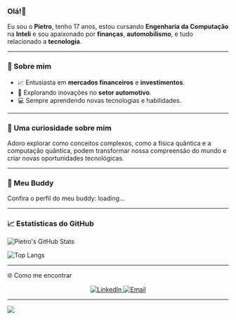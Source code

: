 ### Olá!👋

Eu sou o **Pietro**, tenho 17 anos, estou cursando **Engenharia da Computação** na **Inteli** e sou apaixonado por **finanças**, **automobilismo**, e tudo relacionado a **tecnologia**.

---

### 🚀 Sobre mim
- 📈 Entusiasta em **mercados financeiros** e **investimentos**.
- 🚗 Explorando inovações no **setor automotivo**.
- 💻 Sempre aprendendo novas tecnologias e habilidades.
  
---

### 🌟 Uma curiosidade sobre mim
Adoro explorar como conceitos complexos, como a física quântica e a computação quântica, podem transformar nossa compreensão do mundo e criar novas oportunidades tecnológicas.

---

### 🤝 Meu Buddy
Confira o perfil do meu buddy: loading...

---

### 📈 Estatísticas do GitHub
![Pietro's GitHub Stats](https://github-readme-stats.vercel.app/api?username=PietroAlkmin&show_icons=true&theme=radical)

![Top Langs](https://github-readme-stats.vercel.app/api/top-langs/?username=PietroAlkmin&layout=compact&theme=radical)

---

🌐 Como me encontrar
<div align="center">
    <a href="https://www.linkedin.com/in/pietro-alkmin-58a221311/">
        <img src="https://img.shields.io/badge/-LinkedIn-blue?logo=linkedin&logoColor=white" alt="LinkedIn">
    </a>
    <a href="mailto:pietroalkmin52@gmail.com">
        <img src="https://img.shields.io/badge/-Email-red?logo=gmail&logoColor=white" alt="Email">
    </a>
</div>

---

![](https://komarev.com/ghpvc/?username=PietroAlkmin&color=blue)
